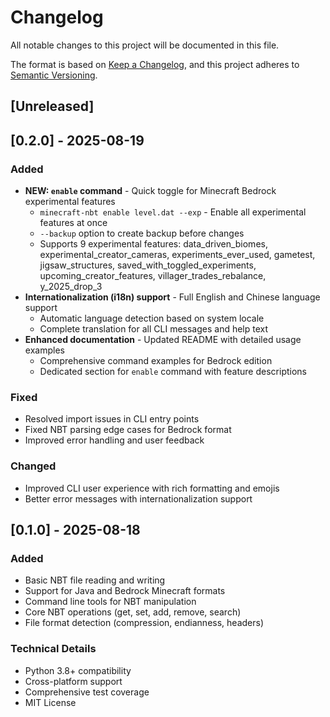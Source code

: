 # Changelog

All notable changes to this project will be documented in this file.

The format is based on [Keep a Changelog](https://keepachangelog.com/en/1.0.0/),
and this project adheres to [Semantic Versioning](https://semver.org/spec/v2.0.0.html).

## [Unreleased]

## [0.2.0] - 2025-08-19

### Added
- **NEW: `enable` command** - Quick toggle for Minecraft Bedrock experimental features
  - `minecraft-nbt enable level.dat --exp` - Enable all experimental features at once
  - `--backup` option to create backup before changes
  - Supports 9 experimental features: data_driven_biomes, experimental_creator_cameras, experiments_ever_used, gametest, jigsaw_structures, saved_with_toggled_experiments, upcoming_creator_features, villager_trades_rebalance, y_2025_drop_3
- **Internationalization (i18n) support** - Full English and Chinese language support
  - Automatic language detection based on system locale
  - Complete translation for all CLI messages and help text
- **Enhanced documentation** - Updated README with detailed usage examples
  - Comprehensive command examples for Bedrock edition
  - Dedicated section for `enable` command with feature descriptions

### Fixed
- Resolved import issues in CLI entry points
- Fixed NBT parsing edge cases for Bedrock format
- Improved error handling and user feedback

### Changed
- Improved CLI user experience with rich formatting and emojis
- Better error messages with internationalization support

## [0.1.0] - 2025-08-18

### Added
- Basic NBT file reading and writing
- Support for Java and Bedrock Minecraft formats
- Command line tools for NBT manipulation
- Core NBT operations (get, set, add, remove, search)
- File format detection (compression, endianness, headers)

### Technical Details
- Python 3.8+ compatibility
- Cross-platform support
- Comprehensive test coverage
- MIT License
